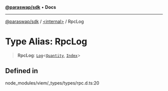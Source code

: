 [**@paraswap/sdk**](../../README.md) • **Docs**

***

[@paraswap/sdk](../../globals.md) / [\<internal\>](../README.md) / RpcLog

# Type Alias: RpcLog

> **RpcLog**: [`Log`](Log.md)\<[`Quantity`](Quantity.md), [`Index`](Index.md)\>

## Defined in

node\_modules/viem/\_types/types/rpc.d.ts:20
